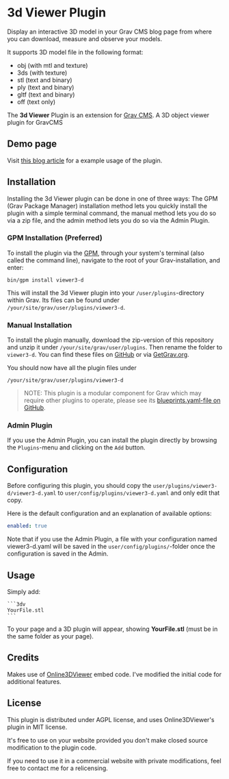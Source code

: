 # 3d Viewer Plugin

Display an interactive 3D model in your Grav CMS blog page from where you can download, measure and observe your models. 

It supports 3D model file in the following format:
- obj (with mtl and texture)
- 3ds (with texture)
- stl (text and binary)
- ply (text and binary)
- gltf (text and binary)
- off (text only)

The **3d Viewer** Plugin is an extension for [Grav CMS](http://github.com/getgrav/grav). A 3D object viewer plugin for GravCMS

## Demo page

Visit [this blog article](https://blog.cyril.by/en/documentation/3d%20models/filament-detector) for a example usage of the plugin.

## Installation

Installing the 3d Viewer plugin can be done in one of three ways: The GPM (Grav Package Manager) installation method lets you quickly install the plugin with a simple terminal command, the manual method lets you do so via a zip file, and the admin method lets you do so via the Admin Plugin.

### GPM Installation (Preferred)

To install the plugin via the [GPM](http://learn.getgrav.org/advanced/grav-gpm), through your system's terminal (also called the command line), navigate to the root of your Grav-installation, and enter:

    bin/gpm install viewer3-d

This will install the 3d Viewer plugin into your `/user/plugins`-directory within Grav. Its files can be found under `/your/site/grav/user/plugins/viewer3-d`.

### Manual Installation

To install the plugin manually, download the zip-version of this repository and unzip it under `/your/site/grav/user/plugins`. Then rename the folder to `viewer3-d`. You can find these files on [GitHub](https://github.com/x-ryl669/grav-plugin-viewer3-d) or via [GetGrav.org](http://getgrav.org/downloads/plugins#extras).

You should now have all the plugin files under

    /your/site/grav/user/plugins/viewer3-d
	
> NOTE: This plugin is a modular component for Grav which may require other plugins to operate, please see its [blueprints.yaml-file on GitHub](https://github.com/x-ryl669/grav-plugin-viewer3-d/blob/master/blueprints.yaml).

### Admin Plugin

If you use the Admin Plugin, you can install the plugin directly by browsing the `Plugins`-menu and clicking on the `Add` button.

## Configuration

Before configuring this plugin, you should copy the `user/plugins/viewer3-d/viewer3-d.yaml` to `user/config/plugins/viewer3-d.yaml` and only edit that copy.

Here is the default configuration and an explanation of available options:

```yaml
enabled: true
```

Note that if you use the Admin Plugin, a file with your configuration named viewer3-d.yaml will be saved in the `user/config/plugins/`-folder once the configuration is saved in the Admin.



## Usage

Simply add:

````
```3dv
YourFile.stl
```
````

To your page and a 3D plugin will appear, showing **YourFile.stl** (must be in the same folder as your page).

## Credits

Makes use of [Online3DViewer](https://github.com/kovacsv/Online3DViewer) embed code. I've modified the initial code for additional features.

## License

This plugin is distributed under AGPL license, and uses Online3DViewer's plugin in MIT license. 

It's free to use on your website provided you don't make closed source modification to the plugin code. 

If you need to use it in a commercial website with private modifications, feel free to contact me for a relicensing.


